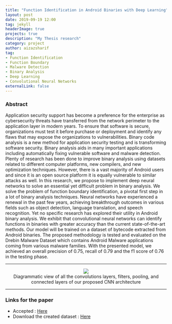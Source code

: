 ```yaml
---
title: "Function Identification in Android Binaries with Deep Learning"
layout: post
date: 2019-09-19 12:00
tag: jekyll
headerImage: true
projects: true
description: "My Thesis research"
category: project
author: aizazsharif
tag:
- Function Identification 
- Function Boundary
- Malware Detection
- Binary Analysis
- Deep Learning
- Convolutional Neural Networks
externalLink: false
---
```


### Abstract
Application security support has become a preference for the enterprise as cybersecurity threats have transferred from the network perimeter to the application layer in modern years. To ensure that software is secure, organizations must test it before purchase or deployment and identify any flaws that may expose the organizations to vulnerabilities. Binary code analysis is a new method for application security testing and is transforming software security. Binary analysis aids in many important applications including automatically fixing vulnerable software and malware detection. Plenty of research has been done to improve binary analysis using datasets related to different computer platforms, new compilers, and new optimization techniques. However, there is a vast majority of Android users and since it is an open source platform it is equally vulnerable to similar attacks as well. In this research, we propose to implement deep neural networks to solve an essential yet difficult problem in binary analysis. We solve the problem of function boundary identification, a pivotal first step in a lot of binary analysis techniques. Neural networks have experienced a renewal in the past few years, achieving breakthrough outcomes in various fields such as object detection, language translation, and speech recognition. Yet no specific research has explored their utility in Android binary analysis. We exhibit that convolutional neural networks can identify functions in binaries with greater accuracy than the current state-of-the-art methods. Our model will be trained on a dataset of bytecode extracted from Android binaries. The proposed methodology is tested and evaluated on the Drebin Malware Dataset which contains Android Malware applications coming from various malware families. With the presented model, we achieved an overall precision of 0.75, recall of 0.79 and the f1 score of 0.76 in the testing phase.

---

<center>
<img src="{{site.baseurl}}/assets/img/CNNModel.jpg" class="col three caption">
<figcaption class="caption">Diagrammatic view of all the convolutions layers, filters, pooling, and connected layers of our proposed CNN architecture</figcaption>
</center>

---
### Links for the paper 
- Accepted : [Here](https://is-candar.org/)
- Download the created dataset : <a href="https://drive.google.com/open?id=1Glv-L14lE2XAfhDsPtCMV0tY7WTONJOJ" download>Here</a>

